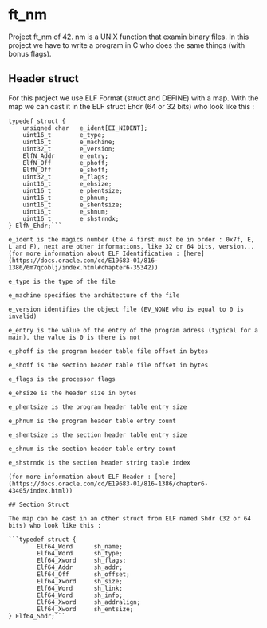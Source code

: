 # ft_nm
Project ft_nm of 42.
nm is a UNIX function that examin binary files.
In this project we have to write a program in C who does the same things (with bonus flags).

## Header struct
For this project we use ELF Format (struct and DEFINE) with a map.
With the map we can cast it in the ELF struct Ehdr (64 or 32 bits) who look like this :

```#define EI_NIDENT 16
typedef struct {
	unsigned char	e_ident[EI_NIDENT];
	uint16_t		e_type;
	uint16_t		e_machine;
	uint32_t		e_version;
	ElfN_Addr		e_entry;
	ElfN_Off		e_phoff;
	ElfN_Off		e_shoff;
	uint32_t		e_flags;
	uint16_t		e_ehsize;
	uint16_t		e_phentsize;
	uint16_t		e_phnum;
	uint16_t		e_shentsize;
	uint16_t		e_shnum;
	uint16_t		e_shstrndx;
} ElfN_Ehdr;```

e_ident is the magics number (the 4 first must be in order : 0x7f, E, L and F), next are other informations, like 32 or 64 bits, version...
(for more information about ELF Identification : [here](https://docs.oracle.com/cd/E19683-01/816-1386/6m7qcoblj/index.html#chapter6-35342))

e_type is the type of the file

e_machine specifies the architecture of the file

e_version identifies the object file (EV_NONE who is equal to 0 is invalid)

e_entry is the value of the entry of the program adress (typical for a main), the value is 0 is there is not

e_phoff is the program header table file offset in bytes

e_shoff is the section header table file offset in bytes

e_flags is the processor flags

e_ehsize is the header size in bytes

e_phentsize is the program header table entry size

e_phnum is the program header table entry count

e_shentsize is the section header table entry size

e_shnum is the section header table entry count

e_shstrndx is the section header string table index

(for more information about ELF Header : [here](https://docs.oracle.com/cd/E19683-01/816-1386/chapter6-43405/index.html))

## Section Struct

The map can be cast in an other struct from ELF named Shdr (32 or 64 bits) who look like this :

```typedef struct {
		Elf64_Word		sh_name;
		Elf64_Word		sh_type;
		Elf64_Xword		sh_flags;
		Elf64_Addr		sh_addr;
		Elf64_Off		sh_offset;
		Elf64_Xword		sh_size;
		Elf64_Word		sh_link;
		Elf64_Word		sh_info;
		Elf64_Xword		sh_addralign;
		Elf64_Xword		sh_entsize;
} Elf64_Shdr;```


